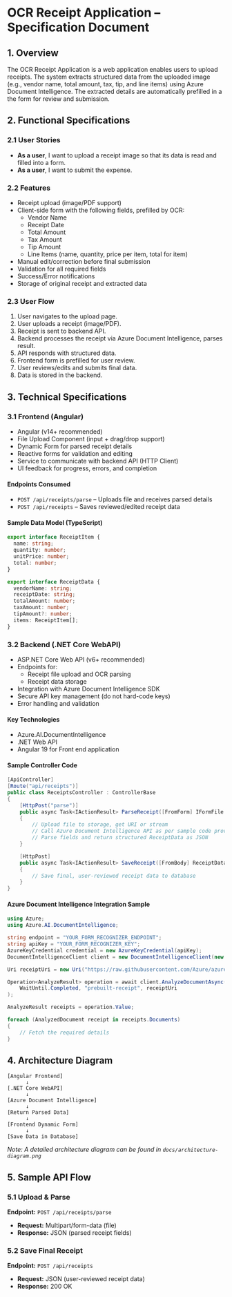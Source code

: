 # OCR Receipt Application – Specification Document

## 1. Overview

The OCR Receipt Application is a web application enables users to upload receipts. The system extracts structured data from the uploaded image (e.g., vendor name, total amount, tax, tip, and line items) using Azure Document Intelligence. The extracted details are automatically prefilled in a the form for review and submission.

## 2. Functional Specifications

### 2.1 User Stories

- **As a user**, I want to upload a receipt image so that its data is read and filled into a form.
- **As a user**, I want to submit the expense.

### 2.2 Features

- Receipt upload (image/PDF support)
- Client-side form with the following fields, prefilled by OCR:
  - Vendor Name
  - Receipt Date
  - Total Amount
  - Tax Amount
  - Tip Amount
  - Line Items (name, quantity, price per item, total for item)
- Manual edit/correction before final submission
- Validation for all required fields
- Success/Error notifications
- Storage of original receipt and extracted data

### 2.3 User Flow

1. User navigates to the upload page.
2. User uploads a receipt (image/PDF).
3. Receipt is sent to backend API.
4. Backend processes the receipt via Azure Document Intelligence, parses result.
5. API responds with structured data.
6. Frontend form is prefilled for user review.
7. User reviews/edits and submits final data.
8. Data is stored in the backend.

## 3. Technical Specifications

### 3.1 Frontend (Angular)

- Angular (v14+ recommended)
- File Upload Component (input + drag/drop support)
- Dynamic Form for parsed receipt details
- Reactive forms for validation and editing
- Service to communicate with backend API (HTTP Client)
- UI feedback for progress, errors, and completion

#### Endpoints Consumed

- `POST /api/receipts/parse` – Uploads file and receives parsed details
- `POST /api/receipts` – Saves reviewed/edited receipt data

#### Sample Data Model (TypeScript)

```typescript
export interface ReceiptItem {
  name: string;
  quantity: number;
  unitPrice: number;
  total: number;
}

export interface ReceiptData {
  vendorName: string;
  receiptDate: string;
  totalAmount: number;
  taxAmount: number;
  tipAmount?: number;
  items: ReceiptItem[];
}
```

### 3.2 Backend (.NET Core WebAPI)

- ASP.NET Core Web API (v6+ recommended)
- Endpoints for:
  - Receipt file upload and OCR parsing
  - Receipt data storage
- Integration with Azure Document Intelligence SDK
- Secure API key management (do not hard-code keys)
- Error handling and validation

#### Key Technologies

- Azure.AI.DocumentIntelligence
- .NET Web API
- Angular 19 for Front end application 

#### Sample Controller Code

```csharp
[ApiController]
[Route("api/receipts")]
public class ReceiptsController : ControllerBase
{
    [HttpPost("parse")]
    public async Task<IActionResult> ParseReceipt([FromForm] IFormFile file)
    {
        // Upload file to storage, get URI or stream
        // Call Azure Document Intelligence API as per sample code provided
        // Parse fields and return structured ReceiptData as JSON
    }

    [HttpPost]
    public async Task<IActionResult> SaveReceipt([FromBody] ReceiptData data)
    {
        // Save final, user-reviewed receipt data to database
    }
}
```

#### Azure Document Intelligence Integration Sample

```csharp
using Azure;
using Azure.AI.DocumentIntelligence;

string endpoint = "YOUR_FORM_RECOGNIZER_ENDPOINT";
string apiKey = "YOUR_FORM_RECOGNIZER_KEY";
AzureKeyCredential credential = new AzureKeyCredential(apiKey);
DocumentIntelligenceClient client = new DocumentIntelligenceClient(new Uri(endpoint), credential);

Uri receiptUri = new Uri("https://raw.githubusercontent.com/Azure/azure-sdk-for-python/main/sdk/formrecognizer/azure-ai-formrecognizer/tests/sample_forms/receipt/contoso-receipt.png");

Operation<AnalyzeResult> operation = await client.AnalyzeDocumentAsync(
    WaitUntil.Completed, "prebuilt-receipt", receiptUri
);

AnalyzeResult receipts = operation.Value;

foreach (AnalyzedDocument receipt in receipts.Documents)
{
    // Fetch the required details 
}
```

## 4. Architecture Diagram

```
[Angular Frontend]
      ↓
[.NET Core WebAPI]
      ↓
[Azure Document Intelligence]
      ↓
[Return Parsed Data]
      ↓
[Frontend Dynamic Form]
      ↓
[Save Data in Database]
```

*Note: A detailed architecture diagram can be found in `docs/architecture-diagram.png`*

## 5. Sample API Flow

### 5.1 Upload & Parse

**Endpoint:** `POST /api/receipts/parse`
- **Request:** Multipart/form-data (file)
- **Response:** JSON (parsed receipt fields)

### 5.2 Save Final Receipt

**Endpoint:** `POST /api/receipts`
- **Request:** JSON (user-reviewed receipt data)
- **Response:** 200 OK